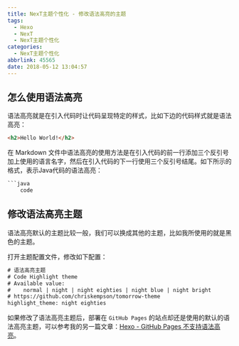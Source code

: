 ```yaml
---
title: NexT主题个性化 - 修改语法高亮的主题
tags:
  - Hexo
  - NexT
  - NexT主题个性化
categories:
  - NexT主题个性化
abbrlink: 45565
date: 2018-05-12 13:04:57
---
```

## 怎么使用语法高亮
语法高亮就是在引入代码时让代码呈现特定的样式，比如下边的代码样式就是语法高亮：

```html
<h2>Hello World!</h2>
```
<!-- more -->

在 Markdown 文件中语法高亮的使用方法是在引入代码的前一行添加三个反引号加上使用的语言名字，然后在引入代码的下一行使用三个反引号结尾。如下所示的格式，表示Java代码的语法高亮：

```html
```java
	code
``````

## 修改语法高亮主题

语法高亮默认的主题比较一般，我们可以换成其他的主题，比如我所使用的就是黑色的主题。

打开主题配置文件，修改如下配置：

```html
# 语法高亮主题
# Code Highlight theme
# Available value:
#    normal | night | night eighties | night blue | night bright
# https://github.com/chriskempson/tomorrow-theme
highlight_theme: night eighties
```

如果修改了语法高亮主题后，部署在 `GitHub Pages` 的站点却还是使用的默认的语法高亮主题，可以参考我的另一篇文章：[Hexo - GitHub Pages 不支持语法高亮](/2018/05/12/Hexo%20-%20GitHub%20Pages%20不支持语法高亮/)。